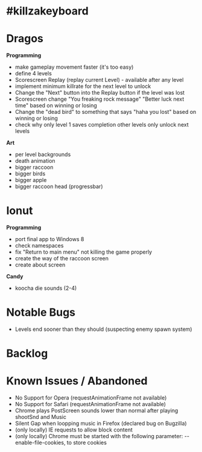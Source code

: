 #killzakeyboard
==============

Dragos
======

**Programming**
- make gameplay movement faster (it's too easy)
- define 4 levels
- Scorescreen Replay (replay current Level) - available after any level
- implement minimum killrate for the next level to unlock
- Change the "Next" button into the Replay button if the level was lost
- Scorescreen change "You freaking rock message" "Better luck next time" based on winning or losing
- Change the "dead bird" to something that says "haha you lost" based on winning or losing
- check why only level 1 saves completion other levels only unlock next levels

**Art**
- per level backgrounds
- death animation
- bigger raccoon
- bigger birds
- bigger apple
- bigger raccoon head (progressbar)

Ionut
=====

**Programming**
- port final app to Windows 8
- check namespaces
- fix "Return to main menu" not killing the game properly
- create the way of the raccoon screen
- create about screen

**Candy**
- koocha die sounds (2-4)

Notable Bugs
====
- Levels end sooner than they should (suspecting enemy spawn system)

Backlog
=====

Known Issues / Abandoned
=====
- No Support for Opera (requestAnimationFrame not available)
- No Support for Safari (requestAnimationFrame not available)
- Chrome plays PostScreen sounds lower than normal after playing shootSnd and Music
- Silent Gap when loopping music in Firefox (declared bug on Bugzilla)
- (only locally) IE requests to allow block content
- (only locally) Chrome must be started with the following parameter: --enable-file-cookies, to store cookies
